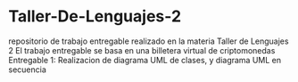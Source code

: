 # Taller-De-Lenguajes-2
repositorio de trabajo entregable realizado en la materia Taller de Lenguajes 2
El trabajo entregable se basa en una billetera virtual de criptomonedas
Entregable 1: Realizacion de diagrama UML de clases, y diagrama UML en secuencia
